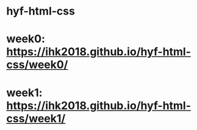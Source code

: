 # hyf-html-css

# week0: https://ihk2018.github.io/hyf-html-css/week0/
# week1: https://ihk2018.github.io/hyf-html-css/week1/
